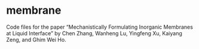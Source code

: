 # membrane
Code files for the paper “Mechanistically Formulating Inorganic Membranes at Liquid Interface” by Chen Zhang, Wanheng Lu, Yingfeng Xu, Kaiyang Zeng, and Ghim Wei Ho. 
